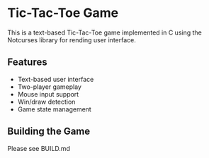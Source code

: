 # Tic-Tac-Toe Game

This is a text-based Tic-Tac-Toe game implemented in C 
using the Notcurses library for rending user interface.

## Features

- Text-based user interface
- Two-player gameplay
- Mouse input support
- Win/draw detection
- Game state management


## Building the Game

Please see BUILD.md